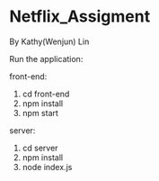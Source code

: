 # Netflix_Assigment

By Kathy(Wenjun) Lin


Run the application:

front-end: 
1. cd front-end
2. npm install
3. npm start

server: 
1. cd server
2. npm install
3. node index.js